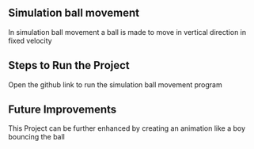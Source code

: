 ## Simulation ball movement
In simulation ball movement a ball is made to move in vertical direction in fixed velocity

## Steps to Run the Project
Open the github link to run the simulation ball movement program

## Future Improvements
This Project can be further enhanced by creating an animation like a boy bouncing the ball
